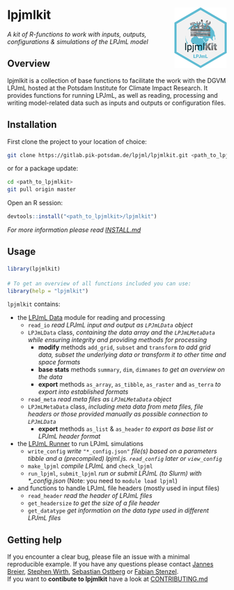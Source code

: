 # lpjmlkit  <a href=''><img src='./inst/img/logo.png' align="right" height="139" /></a>

_A kit of R-functions to work with inputs, outputs, configurations & simulations of the LPJmL model_

## Overview

lpjmlkit is a collection of base functions to facilitate the work with the DGVM LPJmL hosted at the Potsdam Institute for Climate Impact Research.
It provides functions for running LPJmL, as well as reading, processing and writing model-related data such as inputs and outputs or configuration files.

## Installation

First clone the project to your location of choice:

```bash
git clone https://gitlab.pik-potsdam.de/lpjml/lpjmlkit.git <path_to_lpjmlkit>
```

or for a package update:

```bash
cd <path_to_lpjmlkit>
git pull origin master
```

Open an R session:
```R
devtools::install("<path_to_lpjmlkit>/lpjmlkit")
```
*For more information please read [INSTALL.md](./INSTALL.md)*

## Usage

```R
library(lpjmlkit)

# To get an overview of all functions included you can use:
library(help = "lpjmlkit")
```

`lpjmlkit` contains:
- the [LPJmL Data](TODO:vignette) module for reading and processing
  - `read_io` *read LPJmL input and output as `LPJmLData` object*
  - `LPJmLData` class, *containing the data array and the `LPJmLMetaData` while ensuring integrity and providing methods for processing*
    - **modify** methods `add_grid`, `subset` and `transform` *to add grid data,
    subset the underlying data or transform it to other time and space formats*
    - **base stats** methods `summary`, `dim`, `dimnames` *to get an overview on the data*
    - **export** methods `as_array`, `as_tibble`, `as_raster` and `as_terra` *to export into established formats*
  - `read_meta` *read meta files as `LPJmLMetaData` object*
  - `LPJmLMetaData` class, *including meta data from meta files, file headers or those provided manually as possible connection to `LPJmLData`*
    - **export** methods `as_list` & `as_header` *to export as base list or LPJmL header format*
- the [LPJmL Runner](./vignettes/lpjml-runner.pdf) to run LPJmL simulations
  - `write_config` *write* `"*_config.json"` *file(s) based on a parameters tibble and a (precompiled) lpjml.js. `read_config` later or `view_config`*
  - `make_lpjml` *compile LPJmL* and `check_lpjml`
  - `run_lpjml`, `submit_lpjml` *run or submit LPJmL (to Slurm) with \*_config.json* (Note: you need to `module load lpjml`)
- and functions to handle LPJmL file headers (mostly used in input files)
  - `read_header` *read the header of LPJmL files*
  - `get_headersize` *to get the size of a file header*
  - `get_datatype` *get information on the data type used in different LPJmL files*


## Getting help

If you encounter a clear bug, please file an issue with a minimal reproducible example. If you have any questions please contact [Jannes Breier](mailto:jannesbr@pik-potsdam.de), [Stephen Wirth](mailto:wirth@pik-potsdam.de), [Sebastian Ostberg](mailto:ostberg@pik-potsdam.de) or [Fabian Stenzel](mailto:stenzel@pik-potsdam.de).  
If you want to **contibute to lpjmlkit** have a look at [CONTRIBUTING.md](./CONTRIBUTING.md)


